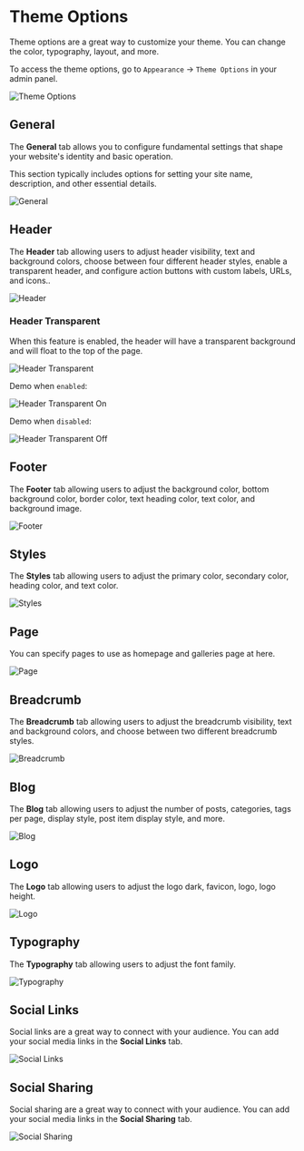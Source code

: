 # Theme Options

Theme options are a great way to customize your theme. You can change the color, typography, layout, and more.

To access the theme options, go to `Appearance` -> `Theme Options` in your admin panel.

![Theme Options](./images/theme-options.png)

## General

The **General** tab allows you to configure fundamental settings that shape your website's identity and basic operation.

This section typically includes options for setting your site name, description, and other essential details.

![General](./images/theme-options.png)

## Header

The **Header** tab allowing users to adjust header visibility, text and background colors, choose between four different header styles, enable a transparent header, and configure action buttons with custom labels, URLs, and icons..

![Header](./images/theme-options/header.png)

### Header Transparent

When this feature is enabled, the header will have a transparent background and will float to the top of the page.

![Header Transparent](./images/theme-options/header-transparent-setting.png)

Demo when `enabled`:

![Header Transparent On](./images/theme-options/header-transparent-on.png)

Demo when `disabled`:

![Header Transparent Off](./images/theme-options/header-transparent-off.png)

## Footer

The **Footer** tab allowing users to adjust the background color, bottom background color, border color, text heading color, text color, and background image.

![Footer](./images/theme-options/footer.png)

## Styles

The **Styles** tab allowing users to adjust the primary color, secondary color, heading color, and text color.

![Styles](./images/theme-options/style.png)

## Page

You can specify pages to use as homepage and galleries page at here.

![Page](./images/theme-options/page.png)

## Breadcrumb

The **Breadcrumb** tab allowing users to adjust the breadcrumb visibility, text and background colors, and choose between two different breadcrumb styles.

![Breadcrumb](./images/theme-options/breadcrumb.png)

## Blog

The **Blog** tab allowing users to adjust the number of posts, categories, tags per page, display style, post item display style, and more.

![Blog](./images/theme-options/blog.png)

## Logo

The **Logo** tab allowing users to adjust the logo dark, favicon, logo, logo height.

![Logo](./images/theme-options/logo.png)


## Typography

The **Typography** tab allowing users to adjust the font family.

![Typography](./images/theme-options/typography.png)

## Social Links

Social links are a great way to connect with your audience. You can add your social media links in the **Social Links**
tab.

![Social Links](./images/theme-options/social-links.png)

## Social Sharing

Social sharing are a great way to connect with your audience. You can add your social media links in the **Social Sharing**
tab.

![Social Sharing](./images/theme-options/social-sharing.png)
